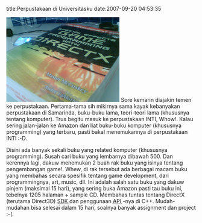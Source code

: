 title:Perpustakaan di Universitasku
date:2007-09-20 04:53:35

![image](/img/wordpress/2007-09-bukudx.jpg)
Sore kemarin diajakin temen ke perpustakaan. Pertama-tama sih mikirnya sama kayak kebanyakan perpustakaan di Samarinda, buku-buku lama, teori-teori lama (khususnya tentang komputer). Trus begitu masuk ke perpustakaan INTI, Whow!. Kalau sering jalan-jalan ke Amazon dan liat buku-buku komputer (khususnya programming) yang terbaru, pasti bakal menemukannya di perpustakaan INTI :-D.
<!--more-->
Disini ada banyak sekali buku yang related komputer (khususnya programming). Susah cari buku yang lembarnya dibawah 500. Dan kerennya lagi, dakuw menemukan 2 buah rak buku yang isinya tentang pengembangan game!. Whew, di rak tersebut ada berbagai macam buku yang membahas secara spesifik tentang game development, dari programmingnya, art, music, dll. Ini adalah salah satu buku yang dakuw pinjem (maksimal 15 hari), yang sering buka Amazon pasti tau buku ini, tebelnya 1205 halaman + sample CD. Membahas tuntas tentang DirectX (terutama Direct3D)
<abbr title="Software Development Kit">
 SDK
</abbr>
dan penggunaan
<abbr title="Application Programming Interface">
 API
</abbr>
-nya di C++. Mudah-mudahan bisa selesai dalam 15 hari, soalnya banyak assignment dan project :-(.
